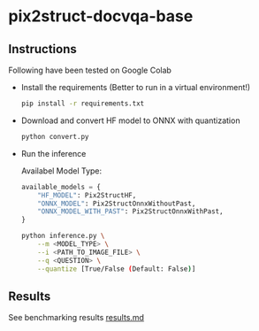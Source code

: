 # pix2struct-docvqa-base

## Instructions

Following have been tested on Google Colab

- Install the requirements (Better to run in a virtual environment!)
    ```bash
    pip install -r requirements.txt
    ```
- Download and convert HF model to ONNX with quantization
    ```bash
    python convert.py
    ```

- Run the inference

    Availabel Model Type:
    ```python
    available_models = {
        "HF_MODEL": Pix2StructHF,
        "ONNX_MODEL": Pix2StructOnnxWithoutPast,
        "ONNX_MODEL_WITH_PAST": Pix2StructOnnxWithPast,
    }
    ```

    ```bash
    python inference.py \
        --m <MODEL_TYPE> \
        --i <PATH_TO_IMAGE_FILE> \
        --q <QUESTION> \
        --quantize [True/False (Default: False)]
    ```

## Results

See benchmarking results [results.md](./results.md)